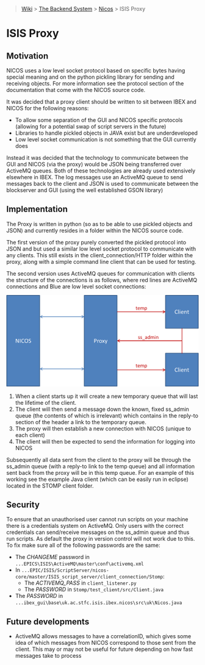 > [Wiki](Home) > [The Backend System](The-Backend-System) > [Nicos](Nicos) > ISIS Proxy

# ISIS Proxy

## Motivation

NICOS uses a low level socket protocol based on specific bytes having special meaning and on the python pickling library for sending and receiving objects. For more information see the protocol section of the documentation that come with the NICOS source code.

It was decided that a proxy client should be written to sit between IBEX and NICOS for the following reasons:
* To allow some separation of the GUI and NICOS specific protocols (allowing for a potential swap of script servers in the future)
* Libraries to handle pickled objects in JAVA exist but are underdeveloped
* Low level socket communication is not something that the GUI currently does

Instead it was decided that the technology to communicate between the GUI and NICOS (via the proxy) would be JSON being transferred over ActiveMQ queues. Both of these technologies are already used extensively elsewhere in IBEX. The log messages use an ActiveMQ queue to send messages back to the client and JSON is used to communicate between the blockserver and GUI (using the well established GSON library)

## Implementation

The Proxy is written in python (so as to be able to use pickled objects and JSON) and currently resides in a folder within the NICOS source code. 

The first version of the proxy purely converted the pickled protocol into JSON and but used a similar low level socket protocol to communicate with any clients. This still exists in the client_connection/HTTP folder within the proxy, along with a simple command line client that can be used for testing.

The second version uses ActiveMQ queues for communication with clients the structure of the connections is as follows, where red lines are ActiveMQ connections and Blue are low level socket connections:

![NICOS Proxy Design](backend_system/NICOS/ProxyDesign.png)

1. When a client starts up it will create a new temporary queue that will last the lifetime of the client.
2. The client will then send a message down the known, fixed ss_admin queue (the contents of which is irrelevant) which contains in the reply-to section of the header a link to the temporary queue.
3. The proxy will then establish a new connection with NICOS (unique to each client)
4. The client will then be expected to send the information for logging into NICOS

Subsequently all data sent from the client to the proxy will be through the ss_admin queue (with a reply-to link to the temp queue) and all information sent back from the proxy will be in this temp queue. For an example of this working see the example Java client (which can be easily run in eclipse) located in the STOMP client folder. 

## Security

To ensure that an unauthorised user cannot run scripts on your machine there is a credentials system on ActiveMQ. Only users with the correct credentials can send/receive messages on the ss_admin queue and thus run scripts. As default the proxy in version control will not work due to this. To fix make sure all of the following passwords are the same:
* The _CHANGEME_ password in `...EPICS\ISIS\ActiveMQ\master\conf\activemq.xml`
* In `...EPIC/ISIS/ScriptServer/nicos-core/master/ISIS_script_server/client_connection/Stomp`:
    * The _ACTIVEMQ\_PASS_ in `client_listener.py`
    * The _PASSWORD_ in `Stomp/test_client/src/Client.java`
* The _PASSWORD_ in `...ibex_gui\base\uk.ac.stfc.isis.ibex.nicos\src\uk\Nicos.java`

## Future developments

* ActiveMQ allows messages to have a correlationID, which gives some idea of which messages from NICOS correspond to those sent from the client. This may or may not be useful for future depending on how fast messages take to process

